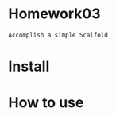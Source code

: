 Homework03
===========
	Accomplish a simple Scalfold

Install
===========

	

How to use
===========

	